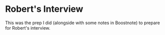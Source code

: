 # Robert's Interview
This was the prep I did (alongside with some notes in Boostnote) to prepare for Robert's interview.

